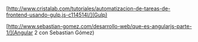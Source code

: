 [http://www.cristalab.com/tutoriales/automatizacion-de-tareas-de-frontend-usando-gulp.js-c114514l/](Gulp)

[http://www.sebastian-gomez.com/desarrollo-web/que-es-angularjs-parte-1/](Angular 2 con Sebastian Gómez)

